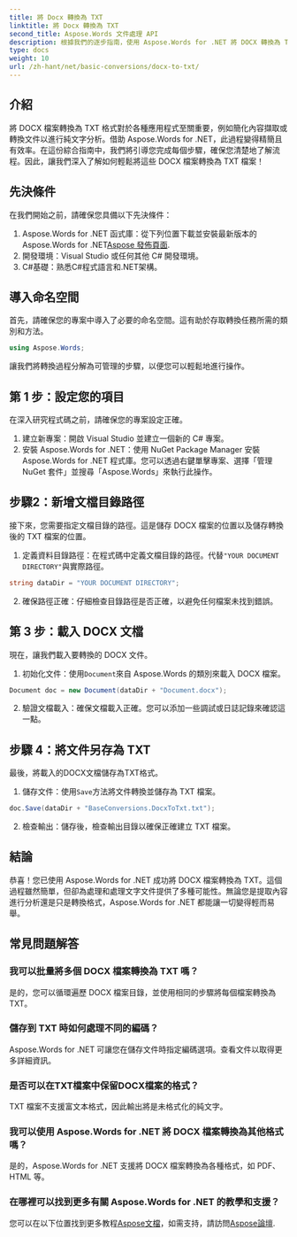 ```yaml
---
title: 將 Docx 轉換為 TXT
linktitle: 將 Docx 轉換為 TXT
second_title: Aspose.Words 文件處理 API
description: 根據我們的逐步指南，使用 Aspose.Words for .NET 將 DOCX 轉換為 TXT。學習有效率、輕鬆地轉換文件。
type: docs
weight: 10
url: /zh-hant/net/basic-conversions/docx-to-txt/
---
```

## 介紹

將 DOCX 檔案轉換為 TXT 格式對於各種應用程式至關重要，例如簡化內容擷取或轉換文件以進行純文字分析。借助 Aspose.Words for .NET，此過程變得精簡且有效率。在這份綜合指南中，我們將引導您完成每個步驟，確保您清楚地了解流程。因此，讓我們深入了解如何輕鬆將這些 DOCX 檔案轉換為 TXT 檔案！

## 先決條件

在我們開始之前，請確保您具備以下先決條件：

1.  Aspose.Words for .NET 函式庫：從下列位置下載並安裝最新版本的 Aspose.Words for .NET[Aspose 發佈頁面](https://releases.aspose.com/words/net/).
2. 開發環境：Visual Studio 或任何其他 C# 開發環境。
3. C#基礎：熟悉C#程式語言和.NET架構。

## 導入命名空間

首先，請確保您的專案中導入了必要的命名空間。這有助於存取轉換任務所需的類別和方法。

```csharp
using Aspose.Words;
```

讓我們將轉換過程分解為可管理的步驟，以便您可以輕鬆地進行操作。

## 第 1 步：設定您的項目

在深入研究程式碼之前，請確保您的專案設定正確。

1. 建立新專案：開啟 Visual Studio 並建立一個新的 C# 專案。
2. 安裝 Aspose.Words for .NET：使用 NuGet Package Manager 安裝 Aspose.Words for .NET 程式庫。您可以透過右鍵單擊專案、選擇「管理 NuGet 套件」並搜尋「Aspose.Words」來執行此操作。

## 步驟2：新增文檔目錄路徑

接下來，您需要指定文檔目錄的路徑。這是儲存 DOCX 檔案的位置以及儲存轉換後的 TXT 檔案的位置。

1. 定義資料目錄路徑：在程式碼中定義文檔目錄的路徑。代替`"YOUR DOCUMENT DIRECTORY"`與實際路徑。

```csharp
string dataDir = "YOUR DOCUMENT DIRECTORY";
```

2. 確保路徑正確：仔細檢查目錄路徑是否正確，以避免任何檔案未找到錯誤。

## 第 3 步：載入 DOCX 文檔

現在，讓我們載入要轉換的 DOCX 文件。

1. 初始化文件：使用`Document`來自 Aspose.Words 的類別來載入 DOCX 檔案。

```csharp
Document doc = new Document(dataDir + "Document.docx");
```

2. 驗證文檔載入：確保文檔載入正確。您可以添加一些調試或日誌記錄來確認這一點。

## 步驟 4：將文件另存為 TXT

最後，將載入的DOCX文檔儲存為TXT格式。

1. 儲存文件：使用`Save`方法將文件轉換並儲存為 TXT 檔案。

```csharp
doc.Save(dataDir + "BaseConversions.DocxToTxt.txt");
```

2. 檢查輸出：儲存後，檢查輸出目錄以確保正確建立 TXT 檔案。

## 結論

恭喜！您已使用 Aspose.Words for .NET 成功將 DOCX 檔案轉換為 TXT。這個過程雖然簡單，但卻為處理和處理文字文件提供了多種可能性。無論您是提取內容進行分析還是只是轉換格式，Aspose.Words for .NET 都能讓一切變得輕而易舉。

## 常見問題解答

### 我可以批量將多個 DOCX 檔案轉換為 TXT 嗎？

是的，您可以循環遍歷 DOCX 檔案目錄，並使用相同的步驟將每個檔案轉換為 TXT。

### 儲存到 TXT 時如何處理不同的編碼？

Aspose.Words for .NET 可讓您在儲存文件時指定編碼選項。查看文件以取得更多詳細資訊。

### 是否可以在TXT檔案中保留DOCX檔案的格式？

TXT 檔案不支援富文本格式，因此輸出將是未格式化的純文字。

### 我可以使用 Aspose.Words for .NET 將 DOCX 檔案轉換為其他格式嗎？

是的，Aspose.Words for .NET 支援將 DOCX 檔案轉換為各種格式，如 PDF、HTML 等。

### 在哪裡可以找到更多有關 Aspose.Words for .NET 的教學和支援？

您可以在以下位置找到更多教程[Aspose文檔](https://reference.aspose.com/words/net/)，如需支持，請訪問[Aspose論壇](https://forum.aspose.com/c/words/8).

